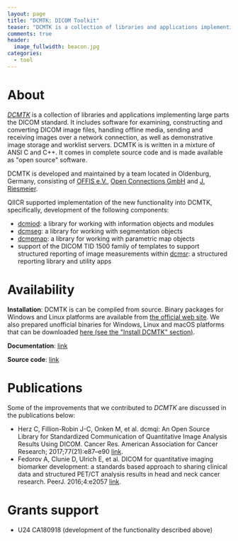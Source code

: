 ```yaml
---
layout: page
title: "DCMTK: DICOM Toolkit"
teaser: "DCMTK is a collection of libraries and applications implementing large parts the DICOM standard."
comments: true
header:
  image_fullwidth: beacon.jpg
categories:
  - tool
---
```


# About

[_DCMTK_](http://dcmtk.org/dcmtk.php.en) is a collection of libraries and applications implementing large parts the DICOM standard. It includes software for examining, constructing and converting DICOM image files, handling offline media, sending and receiving images over a network connection, as well as demonstrative image storage and worklist servers. DCMTK is is written in a mixture of ANSI C and C++. It comes in complete source code and is made available as "open source" software.

DCMTK is developed and maintained by a team located in Oldenburg, Germany, consisting of [OFFIS e.V.](https://www.offis.de/en.html), [Open Connections GmbH](https://www.open-connections.de) and [J. Riesmeier](https://www.jriesmeier.com).

QIICR supported implementation of the new functionality into DCMTK, specifically, development of the following components:
* [dcmiod](http://support.dcmtk.org/docs/mod_dcmiod.html): a library for working with information objects and modules
* [dcmseg](http://support.dcmtk.org/docs/mod_dcmseg.html): a library for working with segmentation objects
* [dcmpmap](http://support.dcmtk.org/docs/mod_dcmpmap.html): a library for working with parametric map objects
* support of the DICOM TID 1500 family of templates to support structured reporting of image measurements within [dcmsr](http://support.dcmtk.org/docs/mod_dcmsr.html): a structured reporting library and utility apps

# Availability

**Installation**: DCMTK is can be compiled from source. Binary packages for Windows and Linux platforms are available from [the official web site](http://dcmtk.org/dcmtk.php.en). We also prepared unofficial binaries for Windows, Linux and macOS platforms that can be downloaded [here (see the "Install DCMTK" section)](https://atom.io/packages/dicom-dump).

**Documentation**: [link](http://support.dcmtk.org/docs/)

**Source code**: [link](http://git.dcmtk.org/?p=dcmtk.git;a=summary)

# Publications

Some of the improvements that we contributed to _DCMTK_ are discussed in the publications below:

* Herz C, Fillion-Robin J-C, Onken M, et al. dcmqi: An Open Source Library for Standardized Communication of Quantitative Image Analysis Results Using DICOM. Cancer Res. American Association for Cancer Research; 2017;77(21):e87–e90 [link](http://dx.doi.org/10.1158/0008-5472.CAN-17-0336).
* Fedorov A, Clunie D, Ulrich E, et al. DICOM for quantitative imaging biomarker development: a standards based approach to sharing clinical data and structured PET/CT analysis results in head and neck cancer research. PeerJ. 2016;4:e2057 [link](http://dx.doi.org/10.7717/peerj.2057).

# Grants support

* U24 CA180918 (development of the functionality described above)
